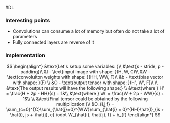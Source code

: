 #DL 
### Interesting points
* Convolutions can consume a lot of memory but often do not take a lot of parameters
* Fully connected layers are reverse of it

### Implementation
$$
\begin{align*}
&\text{Let's setup some variables: }\\
&\text{s - stride, p - padding}\\
&I - \text{input image with shape: }(H, W, C)\\
&W - \text{convoluiton weights with shape: }(HH, WW, F)\\
&b - \text{bias vector with shape: }(F) \\
&O - \text{output tensor with shape: }(H', W', F)\\
\\
&\text{The output results will have the following shape:} \\
&\text{where } H' = \frac{H + 2p - HH}{s} + 1&\\
&\text{where } W' = \frac{W + 2p - WW}{s} + 1&\\
\\
&\text{Final tensor could be obtained by the following multiplication:}\\
&O_{i,j,f} = \sum_{c=0}^{C}\sum_{\hat{j}=0}^{WW}\sum_{\hat{i} = 0}^{HH}\hat{I}_{is + \hat{i}, js + \hat{j}, c} \odot W_{\hat{i}, \hat{j}, f} + b_{f}
\end{align*}
$$

